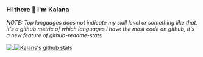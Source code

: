 ### Hi there 👋 I'm Kalana


*NOTE: Top languages does not indicate my skill level or something like that, it's a github metric of which languages i have the most code on github, it's a new feature of github-readme-stats*

<a href="https://github.com/ffalpha">
  <!-- Change the `github-readme-stats.anuraghazra1.vercel.app` to `github-readme-stats.vercel.app`  -->
  <img align="center" src="https://github-readme-stats.anuraghazra1.vercel.app/api/top-langs/?username=ffalpha&count_private=true&theme=dark&hide=html,hack,c++" />
</a>
<a href="https://github.com/ffalpha">
  <img align="center" src="https://github-readme-stats.anuraghazra1.vercel.app/api?username=ffalpha&show_icons=true&theme=dark&line_height=27" alt="Kalans's github stats" />
</a>

